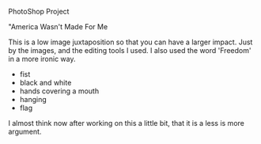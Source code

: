 
PhotoShop Project

"America Wasn't Made For Me

 This is a low image juxtaposition so that you can have a larger impact. Just by the images, and the editing tools I used. I also used the word 'Freedom' in a more ironic way.






 - fist
 - black and white
 - hands covering a mouth
 - hanging
 - flag




I almost think now after working on this a little bit, that it is a less is more argument.
